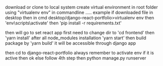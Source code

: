 download or clone to local system
create virtual environment in root folder using "virtualenv env" in commandline .....
example if downloaded file in desktop then  in cmd desktop/django-react-portfolio>virtualenv env
then 'env\scripts\activate'
then 'pip install -r requirements.txt'

then will go to set react app
first need to change dir to 'cd frontend'
then 'yarn install'
after all node_modules installation 'yarn start'
then build package by 'yarn build' it will be accessible through django app

then cd to django-react-portfolio
always remember to activate env if it is active then ok else follow 4th step
then python manage.py runserver

